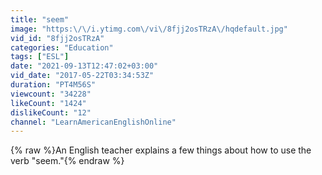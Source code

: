 ```yaml
---
title: "seem"
image: "https:\/\/i.ytimg.com\/vi\/8fjj2osTRzA\/hqdefault.jpg"
vid_id: "8fjj2osTRzA"
categories: "Education"
tags: ["ESL"]
date: "2021-09-13T12:47:02+03:00"
vid_date: "2017-05-22T03:34:53Z"
duration: "PT4M56S"
viewcount: "34228"
likeCount: "1424"
dislikeCount: "12"
channel: "LearnAmericanEnglishOnline"
---
```

{% raw %}An English teacher explains a few things about how to use the verb &quot;seem.&quot;{% endraw %}
